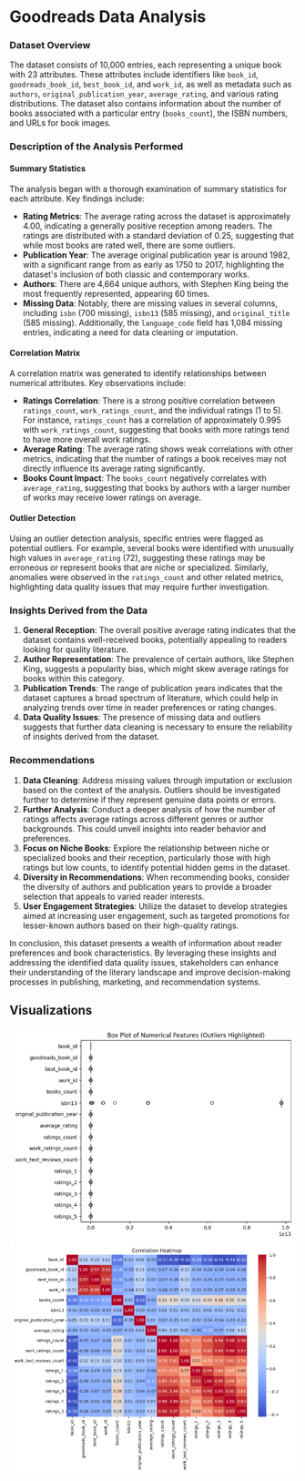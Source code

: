 
# Goodreads Data Analysis
### Dataset Overview

The dataset consists of 10,000 entries, each representing a unique book with 23 attributes. These attributes include identifiers like `book_id`, `goodreads_book_id`, `best_book_id`, and `work_id`, as well as metadata such as `authors`, `original_publication_year`, `average_rating`, and various rating distributions. The dataset also contains information about the number of books associated with a particular entry (`books_count`), the ISBN numbers, and URLs for book images.

### Description of the Analysis Performed

#### Summary Statistics
The analysis began with a thorough examination of summary statistics for each attribute. Key findings include:

- **Rating Metrics**: The average rating across the dataset is approximately 4.00, indicating a generally positive reception among readers. The ratings are distributed with a standard deviation of 0.25, suggesting that while most books are rated well, there are some outliers.
- **Publication Year**: The average original publication year is around 1982, with a significant range from as early as 1750 to 2017, highlighting the dataset's inclusion of both classic and contemporary works.
- **Authors**: There are 4,664 unique authors, with Stephen King being the most frequently represented, appearing 60 times.
- **Missing Data**: Notably, there are missing values in several columns, including `isbn` (700 missing), `isbn13` (585 missing), and `original_title` (585 missing). Additionally, the `language_code` field has 1,084 missing entries, indicating a need for data cleaning or imputation.

#### Correlation Matrix
A correlation matrix was generated to identify relationships between numerical attributes. Key observations include:

- **Ratings Correlation**: There is a strong positive correlation between `ratings_count`, `work_ratings_count`, and the individual ratings (1 to 5). For instance, `ratings_count` has a correlation of approximately 0.995 with `work_ratings_count`, suggesting that books with more ratings tend to have more overall work ratings. 
- **Average Rating**: The average rating shows weak correlations with other metrics, indicating that the number of ratings a book receives may not directly influence its average rating significantly.
- **Books Count Impact**: The `books_count` negatively correlates with `average_rating`, suggesting that books by authors with a larger number of works may receive lower ratings on average.

#### Outlier Detection
Using an outlier detection analysis, specific entries were flagged as potential outliers. For example, several books were identified with unusually high values in `average_rating` (72), suggesting these ratings may be erroneous or represent books that are niche or specialized. Similarly, anomalies were observed in the `ratings_count` and other related metrics, highlighting data quality issues that may require further investigation.

### Insights Derived from the Data

1. **General Reception**: The overall positive average rating indicates that the dataset contains well-received books, potentially appealing to readers looking for quality literature.
2. **Author Representation**: The prevalence of certain authors, like Stephen King, suggests a popularity bias, which might skew average ratings for books within this category.
3. **Publication Trends**: The range of publication years indicates that the dataset captures a broad spectrum of literature, which could help in analyzing trends over time in reader preferences or rating changes.
4. **Data Quality Issues**: The presence of missing data and outliers suggests that further data cleaning is necessary to ensure the reliability of insights derived from the dataset.

### Recommendations

1. **Data Cleaning**: Address missing values through imputation or exclusion based on the context of the analysis. Outliers should be investigated further to determine if they represent genuine data points or errors.
2. **Further Analysis**: Conduct a deeper analysis of how the number of ratings affects average ratings across different genres or author backgrounds. This could unveil insights into reader behavior and preferences.
3. **Focus on Niche Books**: Explore the relationship between niche or specialized books and their reception, particularly those with high ratings but low counts, to identify potential hidden gems in the dataset.
4. **Diversity in Recommendations**: When recommending books, consider the diversity of authors and publication years to provide a broader selection that appeals to varied reader interests.
5. **User Engagement Strategies**: Utilize the dataset to develop strategies aimed at increasing user engagement, such as targeted promotions for lesser-known authors based on their high-quality ratings.

In conclusion, this dataset presents a wealth of information about reader preferences and book characteristics. By leveraging these insights and addressing the identified data quality issues, stakeholders can enhance their understanding of the literary landscape and improve decision-making processes in publishing, marketing, and recommendation systems.
## Visualizations
![Boxplot](boxplot.png)
![Heatmap](correlation_heatmap.png)
    
